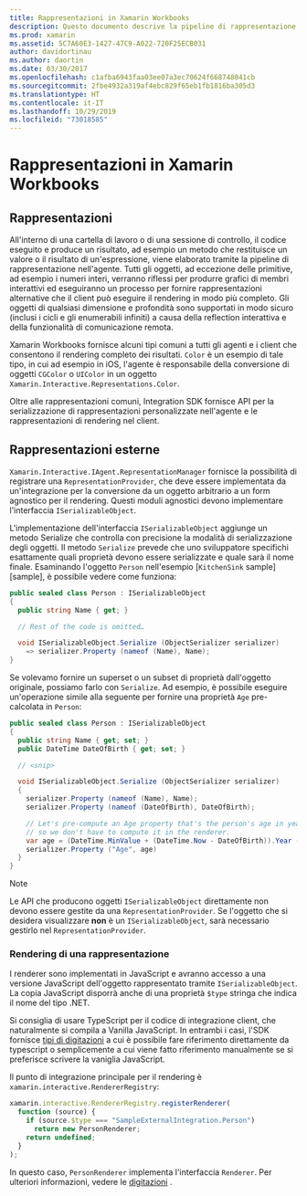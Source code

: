 ```yaml
---
title: Rappresentazioni in Xamarin Workbooks
description: Questo documento descrive la pipeline di rappresentazione Xamarin Workbooks, che consente il rendering di risultati avanzati per qualsiasi codice che restituisce un valore.
ms.prod: xamarin
ms.assetid: 5C7A60E3-1427-47C9-A022-720F25ECB031
author: davidortinau
ms.author: daortin
ms.date: 03/30/2017
ms.openlocfilehash: c1afba6943faa03ee07a3ec70624f668748041cb
ms.sourcegitcommit: 2fbe4932a319af4ebc829f65eb1fb1816ba305d3
ms.translationtype: HT
ms.contentlocale: it-IT
ms.lasthandoff: 10/29/2019
ms.locfileid: "73018585"
---
```

# <a name="representations-in-xamarin-workbooks"></a>Rappresentazioni in Xamarin Workbooks

## <a name="representations"></a>Rappresentazioni

All'interno di una cartella di lavoro o di una sessione di controllo, il codice eseguito e produce un risultato, ad esempio un metodo che restituisce un valore o il risultato di un'espressione, viene elaborato tramite la pipeline di rappresentazione nell'agente. Tutti gli oggetti, ad eccezione delle primitive, ad esempio i numeri interi, verranno riflessi per produrre grafici di membri interattivi ed eseguiranno un processo per fornire rappresentazioni alternative che il client può eseguire il rendering in modo più completo. Gli oggetti di qualsiasi dimensione e profondità sono supportati in modo sicuro (inclusi i cicli e gli enumerabili infiniti) a causa della reflection interattiva e della funzionalità di comunicazione remota.

Xamarin Workbooks fornisce alcuni tipi comuni a tutti gli agenti e i client che consentono il rendering completo dei risultati. `Color` è un esempio di tale tipo, in cui ad esempio in iOS, l'agente è responsabile della conversione di oggetti `CGColor` o `UIColor` in un oggetto `Xamarin.Interactive.Representations.Color`.

Oltre alle rappresentazioni comuni, Integration SDK fornisce API per la serializzazione di rappresentazioni personalizzate nell'agente e le rappresentazioni di rendering nel client.

## <a name="external-representations"></a>Rappresentazioni esterne

`Xamarin.Interactive.IAgent.RepresentationManager` fornisce la possibilità di registrare una `RepresentationProvider`, che deve essere implementata da un'integrazione per la conversione da un oggetto arbitrario a un form agnostico per il rendering. Questi moduli agnostici devono implementare l'interfaccia `ISerializableObject`.

L'implementazione dell'interfaccia `ISerializableObject` aggiunge un metodo Serialize che controlla con precisione la modalità di serializzazione degli oggetti. Il metodo `Serialize` prevede che uno sviluppatore specifichi esattamente quali proprietà devono essere serializzate e quale sarà il nome finale. Esaminando l'oggetto `Person` nell'esempio [`KitchenSink` sample] [sample], è possibile vedere come funziona:

```csharp
public sealed class Person : ISerializableObject
{
  public string Name { get; }

  // Rest of the code is omitted…

  void ISerializableObject.Serialize (ObjectSerializer serializer)
    => serializer.Property (nameof (Name), Name);
}
```

Se volevamo fornire un superset o un subset di proprietà dall'oggetto originale, possiamo farlo con `Serialize`. Ad esempio, è possibile eseguire un'operazione simile alla seguente per fornire una proprietà `Age` pre-calcolata in `Person`:

```csharp
public sealed class Person : ISerializableObject
{
  public string Name { get; set; }
  public DateTime DateOfBirth { get; set; }

  // <snip>

  void ISerializableObject.Serialize (ObjectSerializer serializer)
  {
    serializer.Property (nameof (Name), Name);
    serializer.Property (nameof (DateOfBirth), DateOfBirth);

    // Let's pre-compute an Age property that's the person's age in years,
    // so we don't have to compute it in the renderer.
    var age = (DateTime.MinValue + (DateTime.Now - DateOfBirth)).Year - 1;
    serializer.Property ("Age", age)
  }
}
```

> [!NOTE]
> Le API che producono oggetti `ISerializableObject` direttamente non devono essere gestite da una `RepresentationProvider`. Se l'oggetto che si desidera visualizzare **non** è un `ISerializableObject`, sarà necessario gestirlo nel `RepresentationProvider`.

### <a name="rendering-a-representation"></a>Rendering di una rappresentazione

I renderer sono implementati in JavaScript e avranno accesso a una versione JavaScript dell'oggetto rappresentato tramite `ISerializableObject`. La copia JavaScript disporrà anche di una proprietà `$type` stringa che indica il nome del tipo .NET.

Si consiglia di usare TypeScript per il codice di integrazione client, che naturalmente si compila a Vanilla JavaScript. In entrambi i casi, l'SDK fornisce [tipi di digitazioni][typings] a cui è possibile fare riferimento direttamente da typescript o semplicemente a cui viene fatto riferimento manualmente se si preferisce scrivere la vaniglia JavaScript.

Il punto di integrazione principale per il rendering è `xamarin.interactive.RendererRegistry`:

```js
xamarin.interactive.RendererRegistry.registerRenderer(
  function (source) {
    if (source.$type === "SampleExternalIntegration.Person")
      return new PersonRenderer;
    return undefined;
  }
);
```

In questo caso, `PersonRenderer` implementa l'interfaccia `Renderer`. Per ulteriori informazioni, vedere le [digitazioni][typings] .

[typings]: https://github.com/xamarin/Workbooks/blob/master/SDK/typings/xamarin-interactive.d.ts
